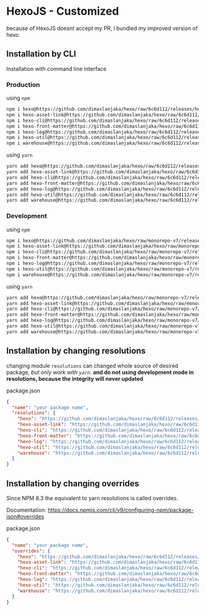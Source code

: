 # HexoJS - Customized
because of HexoJS doesnt accept my PR, i bundled my improved version of hexo.

## Installation by CLI
Installation with command line interface

### Production

using `npm`
```bash
npm i hexo@https://github.com/dimaslanjaka/hexo/raw/6c6d112/releases/hexo.tgz
npm i hexo-asset-link@https://github.com/dimaslanjaka/hexo/raw/6c6d112/releases/hexo-asset-link.tgz
npm i hexo-cli@https://github.com/dimaslanjaka/hexo/raw/6c6d112/releases/hexo-cli.tgz
npm i hexo-front-matter@https://github.com/dimaslanjaka/hexo/raw/6c6d112/releases/hexo-front-matter.tgz
npm i hexo-log@https://github.com/dimaslanjaka/hexo/raw/6c6d112/releases/hexo-log.tgz
npm i hexo-util@https://github.com/dimaslanjaka/hexo/raw/6c6d112/releases/hexo-util.tgz
npm i warehouse@https://github.com/dimaslanjaka/hexo/raw/6c6d112/releases/warehouse.tgz
```

using `yarn`
```bash
yarn add hexo@https://github.com/dimaslanjaka/hexo/raw/6c6d112/releases/hexo.tgz
yarn add hexo-asset-link@https://github.com/dimaslanjaka/hexo/raw/6c6d112/releases/hexo-asset-link.tgz
yarn add hexo-cli@https://github.com/dimaslanjaka/hexo/raw/6c6d112/releases/hexo-cli.tgz
yarn add hexo-front-matter@https://github.com/dimaslanjaka/hexo/raw/6c6d112/releases/hexo-front-matter.tgz
yarn add hexo-log@https://github.com/dimaslanjaka/hexo/raw/6c6d112/releases/hexo-log.tgz
yarn add hexo-util@https://github.com/dimaslanjaka/hexo/raw/6c6d112/releases/hexo-util.tgz
yarn add warehouse@https://github.com/dimaslanjaka/hexo/raw/6c6d112/releases/warehouse.tgz

```

### Development

using `npm`
```bash
npm i hexo@https://github.com/dimaslanjaka/hexo/raw/monorepo-v7/releases/hexo.tgz
npm i hexo-asset-link@https://github.com/dimaslanjaka/hexo/raw/monorepo-v7/releases/hexo-asset-link.tgz
npm i hexo-cli@https://github.com/dimaslanjaka/hexo/raw/monorepo-v7/releases/hexo-cli.tgz
npm i hexo-front-matter@https://github.com/dimaslanjaka/hexo/raw/monorepo-v7/releases/hexo-front-matter.tgz
npm i hexo-log@https://github.com/dimaslanjaka/hexo/raw/monorepo-v7/releases/hexo-log.tgz
npm i hexo-util@https://github.com/dimaslanjaka/hexo/raw/monorepo-v7/releases/hexo-util.tgz
npm i warehouse@https://github.com/dimaslanjaka/hexo/raw/monorepo-v7/releases/warehouse.tgz
```

using `yarn`
```bash
yarn add hexo@https://github.com/dimaslanjaka/hexo/raw/monorepo-v7/releases/hexo.tgz
yarn add hexo-asset-link@https://github.com/dimaslanjaka/hexo/raw/monorepo-v7/releases/hexo-asset-link.tgz
yarn add hexo-cli@https://github.com/dimaslanjaka/hexo/raw/monorepo-v7/releases/hexo-cli.tgz
yarn add hexo-front-matter@https://github.com/dimaslanjaka/hexo/raw/monorepo-v7/releases/hexo-front-matter.tgz
yarn add hexo-log@https://github.com/dimaslanjaka/hexo/raw/monorepo-v7/releases/hexo-log.tgz
yarn add hexo-util@https://github.com/dimaslanjaka/hexo/raw/monorepo-v7/releases/hexo-util.tgz
yarn add warehouse@https://github.com/dimaslanjaka/hexo/raw/monorepo-v7/releases/warehouse.tgz

```

## Installation by changing resolutions
changing module `resolutions` can changed whole source of desired package, _but only work with `yarn`_. **and do not using development mode in resolutions, because the integrity will never updated**

package.json
```json
{
  "name": "your package name",
  "resolutions": {
    "hexo": "https://github.com/dimaslanjaka/hexo/raw/6c6d112/releases/hexo.tgz",
    "hexo-asset-link": "https://github.com/dimaslanjaka/hexo/raw/6c6d112/releases/hexo-asset-link.tgz",
    "hexo-cli": "https://github.com/dimaslanjaka/hexo/raw/6c6d112/releases/hexo-cli.tgz",
    "hexo-front-matter": "https://github.com/dimaslanjaka/hexo/raw/6c6d112/releases/hexo-front-matter.tgz",
    "hexo-log": "https://github.com/dimaslanjaka/hexo/raw/6c6d112/releases/hexo-log.tgz",
    "hexo-util": "https://github.com/dimaslanjaka/hexo/raw/6c6d112/releases/hexo-util.tgz",
    "warehouse": "https://github.com/dimaslanjaka/hexo/raw/6c6d112/releases/warehouse.tgz"
  }
}
```

## Installation by changing overrides

Since NPM 8.3 the equivalent to yarn resolutions is called overrides.

Documentation: https://docs.npmjs.com/cli/v9/configuring-npm/package-json#overrides

package.json
```json
{
  "name": "your package name",
  "overrides": {
    "hexo": "https://github.com/dimaslanjaka/hexo/raw/6c6d112/releases/hexo.tgz",
    "hexo-asset-link": "https://github.com/dimaslanjaka/hexo/raw/6c6d112/releases/hexo-asset-link.tgz",
    "hexo-cli": "https://github.com/dimaslanjaka/hexo/raw/6c6d112/releases/hexo-cli.tgz",
    "hexo-front-matter": "https://github.com/dimaslanjaka/hexo/raw/6c6d112/releases/hexo-front-matter.tgz",
    "hexo-log": "https://github.com/dimaslanjaka/hexo/raw/6c6d112/releases/hexo-log.tgz",
    "hexo-util": "https://github.com/dimaslanjaka/hexo/raw/6c6d112/releases/hexo-util.tgz",
    "warehouse": "https://github.com/dimaslanjaka/hexo/raw/6c6d112/releases/warehouse.tgz"
  }
}
```